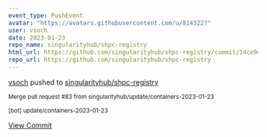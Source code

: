 ```yaml
---
event_type: PushEvent
avatar: "https://avatars.githubusercontent.com/u/814322?"
user: vsoch
date: 2023-01-23
repo_name: singularityhub/shpc-registry
html_url: https://github.com/singularityhub/shpc-registry/commit/14ce94860e9be4b170ce528aed07331df322dbaf
repo_url: https://github.com/singularityhub/shpc-registry
---
```


<a href='https://github.com/vsoch' target='_blank'>vsoch</a> pushed to <a href='https://github.com/singularityhub/shpc-registry' target='_blank'>singularityhub/shpc-registry</a>

<small>Merge pull request #83 from singularityhub/update/containers-2023-01-23

[bot] update/containers-2023-01-23</small>

<a href='https://github.com/singularityhub/shpc-registry/commit/14ce94860e9be4b170ce528aed07331df322dbaf' target='_blank'>View Commit</a>